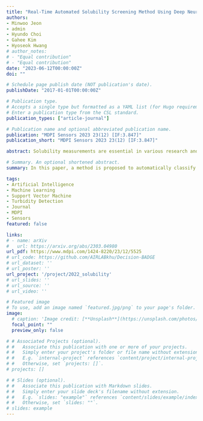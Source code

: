 ```yaml
---
title: "Real-Time Automated Solubility Screening Method Using Deep Neural Networks with Handcrafted Features"
authors:
- Minwoo Jeon
- admin
- Hyundo Choi
- Gahee Kim
- Hyoseok Hwang
# author_notes:
# - "Equal contribution"
# - "Equal contribution"
date: "2023-06-12T00:00:00Z"
doi: ""

# Schedule page publish date (NOT publication's date).
publishDate: "2017-01-01T00:00:00Z"

# Publication type.
# Accepts a single type but formatted as a YAML list (for Hugo requirements).
# Enter a publication type from the CSL standard.
publication_types: ["article-journal"]

# Publication name and optional abbreviated publication name.
publication: "MDPI Sensors 2023 23(12) [IF:3.847]"
publication_short: "MDPI Sensors 2023 23(12) [IF:3.847]"

abstract: Solubility measurements are essential in various research and industrial fields. With the automation of processes, the importance of automatic and real-time solubility measurements has increased. Although end-to-end learning methods are commonly used for classification tasks, the use of handcrafted features is still important for specific tasks with the limited labeled images of solutions used in industrial settings. In this study, we propose a method that uses computer vision algorithms to extract nine handcrafted features from images and train a DNN-based classifier to automatically classify solutions based on their dissolution states. To validate the proposed method, a dataset was constructed using various solution images ranging from undissolved solutes in the form of fine particles to those completely covering the solution. Using the proposed method, the solubility status can be automatically screened in real time by using a display and camera on a tablet or mobile phone. Therefore, by combining an automatic solubility changing system with the proposed method, a fully automated process could be achieved without human intervention.

# Summary. An optional shortened abstract.
summary: In this paper, a method is proposed to automatically classify solution dissolution states using computer vision algorithms to extract nine handcrafted features from images and train a DNN-based classifier. A dataset comprising various solution images is used to validate the method, enabling real-time solubility screening via a display and camera on a tablet or mobile phone. The proposed method facilitates fully automated processes by integrating with an automatic solubility changing system, eliminating the need for human intervention.

tags:
- Artificial Intelligence
- Machine Learning
- Support Vector Machine 
- Turbidity Detection
- Journal
- MDPI
- Sensors
featured: false

links:
# - name: arXiv
#   url: https://arxiv.org/abs/2303.04980
url_pdf: https://www.mdpi.com/1424-8220/23/12/5525
# url_code: https://github.com/AIRLABkhu/Decision-BADGE
# url_dataset: ''
# url_poster: ''
url_project: '/project/2022_solubility'
# url_slides: ''
# url_source: ''
# url_video: ''

# Featured image
# To use, add an image named `featured.jpg/png` to your page's folder. 
image:
  # caption: 'Image credit: [**Unsplash**](https://unsplash.com/photos/jdD8gXaTZsc)'
  focal_point: ""
  preview_only: false

# # Associated Projects (optional).
# #   Associate this publication with one or more of your projects.
# #   Simply enter your project's folder or file name without extension.
# #   E.g. `internal-project` references `content/project/internal-project/index.md`.
# #   Otherwise, set `projects: []`.
# projects: []

# # Slides (optional).
# #   Associate this publication with Markdown slides.
# #   Simply enter your slide deck's filename without extension.
# #   E.g. `slides: "example"` references `content/slides/example/index.md`.
# #   Otherwise, set `slides: ""`.
# slides: example
---
```

<!-- 
{{% callout note %}}
Click the *Cite* button above to demo the feature to enable visitors to import publication metadata into their reference management software.
{{% /callout %}}

{{% callout note %}}
Create your slides in Markdown - click the *Slides* button to check out the example.
{{% /callout %}}

Add the publication's **full text** or **supplementary notes** here. You can use rich formatting such as including [code, math, and images](https://docs.hugoblox.com/content/writing-markdown-latex/). -->
